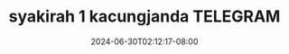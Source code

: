 --- 
title: "syakirah 1 kacungjanda TELEGRAM"
description: "   video bokep syakirah 1 kacungjanda TELEGRAM   durasi panjang new"
date: 2024-06-30T02:12:17-08:00
file_code: "nn78h76opxlz"
draft: false
cover: "qduy0p5038xm0j8l.jpg"
tags: ["syakirah", "kacungjanda", "TELEGRAM", "bokep-indo", "bokep-viral", "bokep-ig"]
length: 2869
fld_id: "1391200"
foldername: ".SYAKIRAHHIJABTIKTOK14Video"
categories: [".SYAKIRAHHIJABTIKTOK14Video"]
views: 89
---